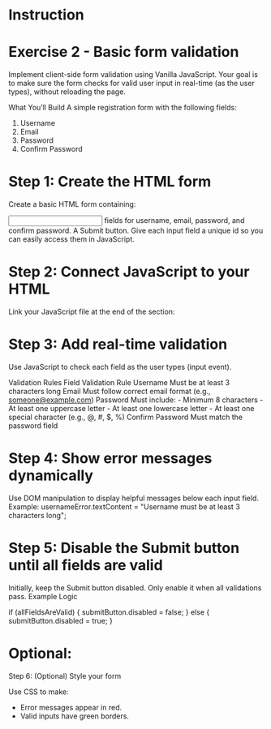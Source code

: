 # Instruction

# Exercise 2 - Basic form validation

Implement client-side form validation using Vanilla JavaScript.
Your goal is to make sure the form checks for valid user input in real-time (as the user types), without reloading the page.

What You’ll Build
A simple registration form with the following fields:

1. Username
2. Email
3. Password
4. Confirm Password

# Step 1: Create the HTML form
Create a basic HTML form containing:

<input> fields for username, email, password, and confirm password.
A Submit button.
Give each input field a unique id so you can easily access them in JavaScript.

# Step 2: Connect JavaScript to your HTML
Link your JavaScript file at the end of the <body> section:
<script src="script.js"></script>

# Step 3: Add real-time validation
Use JavaScript to check each field as the user types (input event).

Validation Rules
Field	              Validation Rule
Username	          Must be at least 3 characters long
Email	              Must follow correct email format (e.g., someone@example.com)
Password	          Must include:
                      - Minimum 8 characters
                      - At least one uppercase letter
                      - At least one lowercase letter
                      - At least one special character (e.g., @, #, $, %)
Confirm Password	  Must match the password field

# Step 4: Show error messages dynamically
Use DOM manipulation to display helpful messages below each input field.
Example:
usernameError.textContent = "Username must be at least 3 characters long";

# Step 5: Disable the Submit button until all fields are valid
Initially, keep the Submit button disabled.
Only enable it when all validations pass.
Example Logic

if (allFieldsAreValid) {
  submitButton.disabled = false;
} else {
  submitButton.disabled = true;
}

# Optional:
Step 6: (Optional) Style your form

Use CSS to make:
* Error messages appear in red.
* Valid inputs have green borders.